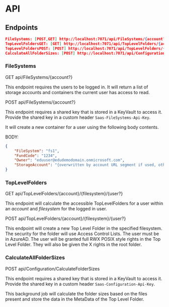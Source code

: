 # API

## Endpoints

```json
FileSystems: [POST,GET] http://localhost:7071/api/FileSystems/{account?}
TopLevelFoldersGET: [GET] http://localhost:7071/api/TopLevelFolders/{account}/{filesystem}/{user?}
TopLevelFoldersPOST: [POST] http://localhost:7071/api/TopLevelFolders/{account}/{filesystem}
CalculateAllFolderSizes: [POST] http://localhost:7071/api/Configuration/CalculateFolderSizes
```

### FileSystems

GET api/FileSystems/{account?}

This endpoint requires the users to be logged in.
It will return a list of storage accounts and containers the current user has access to read.

POST api/FileSystems/{account?}

This endpoint requires a shared key that is stored in a KeyVault to access it. Provide the shared key in a custom header `Saas-FileSystems-Api-Key`.

It will create a new container for a user using the following body contents.

BODY:

```json
{
    "FileSystem": "fs1",
    "FundCode": "1234",
    "Owner": "eduuser@edudemodomain.onmicrosoft.com",
    "StorageAccount": "{overwritten by account URL segment if used, otherwise required.}"
}
```

### TopLevelFolders

GET api/TopLevelFolders/{account}/{filesystem}/{user?}

This endpoint will calculate the accessible TopLevelFolders for a user within an *account* and *filesystem* for the logged in user.

POST api/TopLevelFolders/{account}/{filesystem}/{user?}

This endpoint will create a new Top Level Folder in the specified filesystem.
The security for the folder will use Access Control Lists.
The user must be in AzureAD.
The user will be granted full RWX POSIX style rights in the Top Level Folder.
They will also be given the X rights in the root folder.

### CalculateAllFolderSizes

POST api/Configuration/CalculateFolderSizes

This endpoint requires a shared key that is stored in a KeyVault to access it. Provide the shared key in a custom header `Saas-Configuration-Api-Key`.

This background job will calculate the folder sizes based on the files present and store the data in the MetaData of the Top Level Folder.
